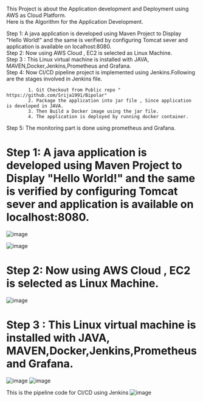 This Project is about the Application development and Deployment using AWS as Cloud Platform.<br />
Here is the Algorithm for the Application Development.<br />


Step 1: A java application is developed using Maven Project to Display "Hello World!" and the same is verified by configuring Tomcat sever and application is available on localhost:8080.<br />
Step 2: Now using AWS Cloud , EC2 is selected as Linux Machine.<br />
Step 3 : This Linux virtual machine is installed with JAVA, MAVEN,Docker,Jenkins,Prometheus and Grafana.<br />
Step 4: Now CI/CD pipeline project is implemented using Jenkins.Following are the stages involved in Jenkins file.<br />

            1. Git Checkout from Public repo " https://github.com/Srija1991/Bipolar"
            2. Package the application into jar file , Since application is developed in JAVA.
            3. Then Build a Docker image using the jar file.
            4. The application is deployed by running docker container.
            
  Step 5: The monitoring part is done using prometheus and Grafana. 


# Step 1: A java application is developed using Maven Project to Display "Hello World!" and the same is verified by configuring Tomcat sever and application is available on localhost:8080.
![image](https://github.com/Srija1991/Bipolar/assets/120301491/9bb67f90-45c6-4523-b9ac-175404b8a3d2)<br />

![image](https://github.com/Srija1991/Bipolar/assets/120301491/d36d3ec1-a514-4909-bc2c-e43bf381f920) <br />
# Step 2: Now using AWS Cloud , EC2 is selected as Linux Machine.<br />

![image](https://github.com/Srija1991/Bipolar/assets/120301491/6f2438e0-372d-47b3-a17e-f55056aa6862) <br />

# Step 3 : This Linux virtual machine is installed with JAVA, MAVEN,Docker,Jenkins,Prometheus and Grafana.<br />

![image](https://github.com/Srija1991/Bipolar/assets/120301491/69d9a6fd-f510-4272-b557-282d7e4e2c8f)
![image](https://github.com/Srija1991/Bipolar/assets/120301491/fddcf589-bd53-494e-b20c-c7657e0dee3a)<br />

This is the pipeline code for CI/CD using Jenkins
![image](https://github.com/Srija1991/Bipolar/assets/120301491/d7e175dd-00a8-4c04-aabd-c7dc61a8ce8d) <br />





